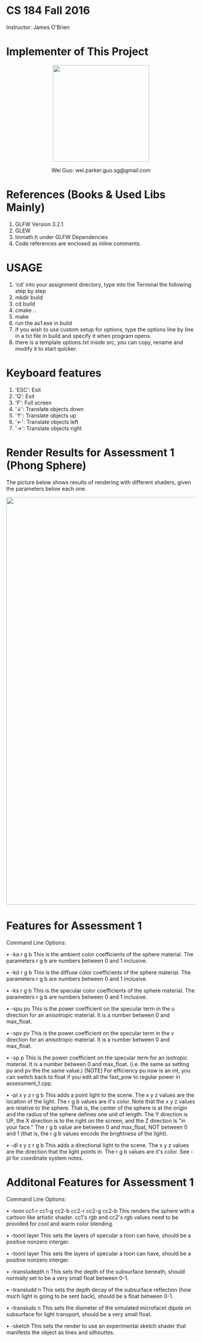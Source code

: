 # CS 184 Fall 2016
Instructor: James O'Brien

# Implementer of This Project
<p align="center">
  <img width="256" height="256" src="https://github.com/Wei-Parker-Guo/PhongSphere/tree/master/render_snapshots/me.jpg">
</p>
<p align="center">
Wei Guo: wei.parker.guo.sg@gmail.com
</p>

# References (Books & Used Libs Mainly)
1. GLFW Version 3.2.1
2. GLEW
3. linmath.h under GLFW Dependencies
4. Code references are enclosed as inline comments.

# USAGE
1. ‘cd’ into your assignment directory, type into the Terminal the following step by step
2. mkdir build
3. cd build
4. cmake ..
5. make
6. run the as1.exe in build
7. if you wish to use custom setup for options, type the options line by line in a txt file in build and specify it when program opens.
8. there is a template options.txt inside src, you can copy, rename and modify it to start quicker.

# Keyboard features
1. 'ESC': Exit
2. 'Q': Exit
3. 'F': Full screen
4. '↓': Translate objects down
5. '↑': Translate objects up
6. '←': Translate objects left
7. '→': Translate objects right

# Render Results for Assessment 1 (Phong Sphere)

The picture below shows results of rendering with different shaders, given the parameters below each one.

<p align="center">
  <img width="960" height="1080" src="https://github.com/Wei-Parker-Guo/PhongSphere/tree/master/render_snapshots/snaps_assembly.jpg">
</p>

# Features for Assessment 1

Command Line Options:

• -ka r g b 
This is the ambient color coefficients of the sphere material. The parameters r g b are numbers between 0 and 1 inclusive.

• -kd r g b 
This is the diffuse color coefficients of the sphere material. The parameters r g b are numbers between 0 and 1 inclusive. 

• -ks r g b 
This is the specular color coefficients of the sphere material. The parameters r g b are numbers between 0 and 1 inclusive. 

• -spu pu 
This is the power coefficient on the specular term in the u direction for an anisotropic material. 
It is a number between 0 and max_float.

• -spv pv 
This is the power coefficient on the specular term in the v direction for an anisotropic material. 
It is a number between 0 and max_float.

• -sp p 
This is the power coefficient on the specular term for an isotropic material. It is a number between 0 and max_float. (i.e. the same as setting pu and pv the the same value.)
[NOTE] For efficiency pu now is an int, you can switch back to float if you edit all the fast_pow to regular power in assessment_1.cpp.

• -pl x y z r g b 
This adds a point light to the scene. The x y z values are the location of the light. The r g b values are it's color. Note that the x y z values are relative to the sphere. That is, the center of the sphere is at the origin and the radius of the sphere defines one unit of length. The Y direction is UP, the X direction is to the right on the screen, and the Z direction is "in your face." The r g b value are between 0 and max_float, NOT between 0 and 1 (that is, the r g b values encode the brightness of the light).

• -dl x y z r g b 
This adds a directional light to the scene. The x y z values are the direction that the light points in. The r g b values are it's color. See -pl for coordinate system notes.

# Additonal Features for Assessment 1

Command Line Options:

• -toon cc1-r cc1-g cc2-b cc2-r cc2-g cc2-b
This renders the sphere with a cartoon like artistic shader. cc1's rgb and cc2's rgb values need to be provided for cool and warm color blending.

• -toonl layer
This sets the layers of specular a toon can have, should be a positive nonzero interger.

• -toonl layer
This sets the layers of specular a toon can have, should be a positive nonzero interger.

• -transludepth n
This sets the depth of the subsurface beneath, should normally set to be a very small float between 0-1.

• -transludd n
This sets the depth decay of the subsurface reflection (how much light is going to be sent back), should be a float between 0-1.

• -transluds n
This sets the diameter of the simulated microfacet dipole on subsurface for light transport, should be a very small float.

• -sketch
This sets the render to use an experimental sketch shader that manifests the object as lines and silhouttes.
